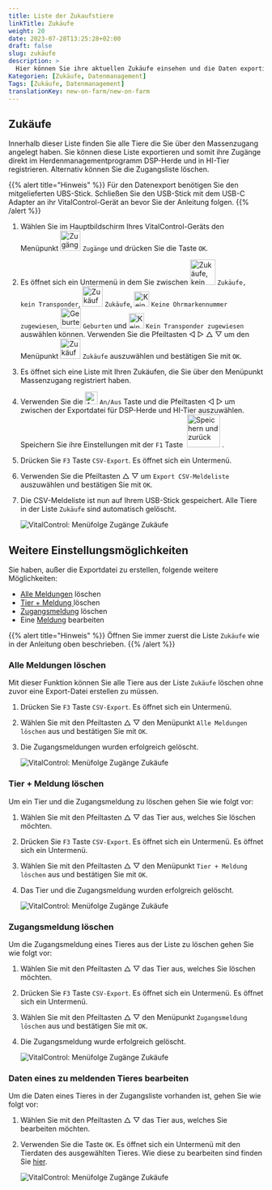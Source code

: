 ```yaml
---
title: Liste der Zukaufstiere
linkTitle: Zukäufe
weight: 20
date: 2023-07-28T13:25:28+02:00
draft: false
slug: zukäufe
description: >
  Hier können Sie ihre aktuellen Zukäufe einsehen und die Daten exportieren.
Kategorien: [Zukäufe, Datenmanagement]
Tags: [Zukäufe, Datenmanagement]
translationKey: new-on-farm/new-on-farm
---
```

## Zukäufe

Innerhalb dieser Liste finden Sie alle Tiere die Sie über den Massenzugang angelegt haben. Sie können diese Liste exportieren und somit ihre Zugänge direkt im Herdenmanagementprogramm DSP-Herde und in HI-Tier registrieren. Alternativ können Sie die Zugangsliste löschen.

{{% alert title="Hinweis" %}}
Für den Datenexport benötigen Sie den mitgelieferten UBS-Stick. Schließen Sie den USB-Stick mit dem USB-C Adapter an ihr VitalControl-Gerät an bevor Sie der Anleitung folgen.
{{% /alert %}}

1. Wählen Sie im Hauptbildschirm Ihres VitalControl-Geräts den Menüpunkt <img src="/icons/main/new-on-farm.svg" width="40" align="bottom" alt="Zugänge" /> `Zugänge` und drücken Sie die Taste `OK`.

2. Es öffnet sich ein Untermenü in dem Sie zwischen <img src="/icons/registration/new-on-farm-no-transponder.svg" width="50" align="bottom" alt="Zukäufe, kein Transponder" /> `Zukäufe, kein Transponder`, <img src="/icons/main/new-on-farm.svg" width="40" align="bottom" alt="Zukäufe" /> `Zukäufe`, <img src="/icons/registration/no-eartag-number.svg" width="30" align="bottom" alt="Keine Ohrmarkennummer zugewiesen" /> `Keine Ohrmarkennummer zugewiesen`, <img src="/icons/main/births.svg" width="40" align="bottom" alt="Geburten" /> `Geburten` und <img src="/icons/registration/no-transponder.svg" width="30" align="bottom" alt="Kein Transponder zugewiesen" /> `Kein Transponder zugewiesen` auswählen können. Verwenden Sie die Pfeiltasten ◁ ▷ △ ▽ um den Menüpunkt <img src="/icons/main/new-on-farm.svg" width="40" align="bottom" alt="Zukäufe" /> `Zukäufe` auszuwählen und bestätigen Sie mit `OK`.

3. Es öffnet sich eine Liste mit Ihren Zukäufen, die Sie über den Menüpunkt Massenzugang registriert haben.

4. Verwenden Sie die <img src="/icons/gear.svg" width="25" align="bottom" alt="An/Aus" /> `An/Aus` Taste und die Pfeiltasten ◁ ▷ um zwischen der Exportdatei für DSP-Herde und HI-Tier auszuwählen. Speichern Sie ihre Einstellungen mit der `F1` Taste &nbsp;<img src="/icons/footer/save_exit.svg" width="65" align="bottom" alt="Speichern und zurück" />&nbsp;.

5. Drücken Sie `F3` Taste `CSV-Export`. Es öffnet sich ein Untermenü.

6. Verwenden Sie die Pfeiltasten △ ▽ um `Export CSV-Meldeliste` auszuwählen und bestätigen Sie mit `OK`.

7. Die CSV-Meldeliste ist nun auf Ihrem USB-Stick gespeichert. Alle Tiere in der Liste `Zukäufe` sind automatisch gelöscht.

    ![VitalControl: Menüfolge Zugänge Zukäufe](../bilder/zukaeufe.png "Zukäufe")

## Weitere Einstellungsmöglichkeiten

Sie haben, außer die Exportdatei zu erstellen, folgende weitere Möglichkeiten:

- [Alle Meldungen](../zuk%C3%A4ufe/#alle-meldungen-l%C3%B6schen) löschen
- [Tier + Meldung ](../zuk%C3%A4ufe/#tier--meldung-l%C3%B6schen) löschen
- [Zugangsmeldung](../zuk%C3%A4ufe/#zugangsmeldung-l%C3%B6schen) löschen
- Eine [Meldung](../zuk%C3%A4ufe/#daten-eines-zu-meldenden-tieres-bearbeiten) bearbeiten

{{% alert title="Hinweis" %}}
Öffnen Sie immer zuerst die Liste `Zukäufe` wie in der Anleitung oben beschrieben.
{{% /alert %}}


### Alle Meldungen löschen

Mit dieser Funktion können Sie alle Tiere aus der Liste `Zukäufe` löschen ohne zuvor eine Export-Datei erstellen zu müssen.

1. Drücken Sie `F3` Taste `CSV-Export`. Es öffnet sich ein Untermenü.

2. Wählen Sie mit den Pfeiltasten △ ▽ den Menüpunkt `Alle Meldungen löschen` aus und bestätigen Sie mit `OK`.

3. Die Zugangsmeldungen wurden erfolgreich gelöscht.

    ![VitalControl: Menüfolge Zugänge Zukäufe](../bilder/alle-meldungen-loeschen.png "Alle Meldungen löschen")

### Tier + Meldung löschen

Um ein Tier und die Zugangsmeldung zu löschen gehen Sie wie folgt vor:

1. Wählen Sie mit den Pfeiltasten △ ▽ das Tier aus, welches Sie löschen möchten.

2. Drücken Sie `F3` Taste `CSV-Export`. Es öffnet sich ein Untermenü. Es öffnet sich ein Untermenü.

3. Wählen Sie mit den Pfeiltasten △ ▽ den Menüpunkt `Tier + Meldung löschen` aus und bestätigen Sie mit `OK`.

4. Das Tier und die Zugangsmeldung wurden erfolgreich gelöscht.

    ![VitalControl: Menüfolge Zugänge Zukäufe](../bilder/tier-und-meldung-loeschen.png "Tier + Meldung löschen")

### Zugangsmeldung löschen

Um die Zugangsmeldung eines Tieres aus der Liste zu löschen gehen Sie wie folgt vor:

1. Wählen Sie mit den Pfeiltasten △ ▽ das Tier aus, welches Sie löschen möchten.

2. Drücken Sie `F3` Taste `CSV-Export`. Es öffnet sich ein Untermenü. Es öffnet sich ein Untermenü.

3. Wählen Sie mit den Pfeiltasten △ ▽ den Menüpunkt `Zugangsmeldung löschen` aus und bestätigen Sie mit `OK`.

4. Die Zugangsmeldung wurde erfolgreich gelöscht.

    ![VitalControl: Menüfolge Zugänge Zukäufe](../bilder/zugangsmeldung-loeschen.png "Zugangsmeldung löschen")

### Daten eines zu meldenden Tieres bearbeiten

Um die Daten eines Tieres in der Zugangsliste vorhanden ist, gehen Sie wie folgt vor:

1. Wählen Sie mit den Pfeiltasten △ ▽ das Tier aus, welches Sie bearbeiten möchten.

2. Verwenden Sie die Taste `OK`. Es öffnet sich ein Untermenü mit den Tierdaten des ausgewählten Tieres. Wie diese zu bearbeiten sind finden Sie [hier](/docs/aktionen/%C3%A4ndern/#tierdaten-%C3%A4ndern).

    ![VitalControl: Menüfolge Zugänge Zukäufe](../bilder/eine-meldung-bearbeiten.png "Eine Meldung bearbeiten")
